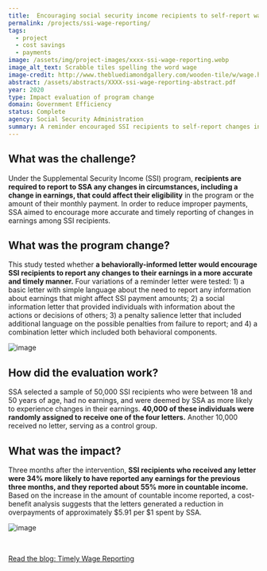 ```yaml
---
title:  Encouraging social security income recipients to self-report wage changes
permalink: /projects/ssi-wage-reporting/
tags: 
  - project
  - cost savings
  - payments
image: /assets/img/project-images/xxxx-ssi-wage-reporting.webp
image_alt_text: Scrabble tiles spelling the word wage
image-credit: http://www.thebluediamondgallery.com/wooden-tile/w/wage.html
abstract: /assets/abstracts/XXXX-ssi-wage-reporting-abstract.pdf
year: 2020
type: Impact evaluation of program change
domain: Government Efficiency
status: Complete
agency: Social Security Administration
summary: A reminder encouraged SSI recipients to self-report changes in earnings earlier, potentially reducing overpayment
---
```

## What was the challenge?

Under the Supplemental Security Income (SSI) program, **recipients are required to report to SSA any changes in circumstances, including a change in earnings, that could affect their eligibility** in the program or the amount of their monthly payment. In order to reduce improper payments, SSA aimed to encourage more accurate and timely reporting of changes in earnings among SSI recipients.

## What was the program change?

This study tested whether **a behaviorally-informed letter would encourage SSI recipients to report any changes to their earnings in a more accurate and timely manner.** Four variations of a reminder letter were tested: 1) a basic letter with simple language about the need to report any information about earnings that might affect SSI payment amounts; 2) a social information letter that provided individuals with information about the actions or decisions of others; 3) a penalty salience letter that included additional language on the possible penalties from failure to report; and 4) a combination letter which included both behavioral components.

![image]({{site.baseurl}}/assets/img/project-images/ssi-letter.webp)

## How did the evaluation work?

SSA selected a sample of 50,000 SSI recipients who were between 18 and 50 years of age, had no earnings, and were deemed by SSA as more likely to experience changes in their earnings. **40,000 of these individuals were randomly assigned to receive one of the four letters.** Another 10,000 received no letter, serving as a control group.

## What was the impact?

Three months after the intervention, **SSI recipients who received any letter were 34% more likely to have reported any earnings for the previous three months, and they reported about 55% more in countable income.** Based on the increase in the amount of countable income reported, a cost-benefit analysis suggests that the letters generated a reduction in overpayments of approximately $5.91 per $1 spent by SSA.

![image]({{site.baseurl}}/assets/img/project-images/graph-ssiwage.webp)

<br>
<p>
<a class="usa-button" href="https://oes.gsa.gov/blog/wage-reporting/" target="_blank">Read the blog: Timely Wage Reporting</a>
</p>
